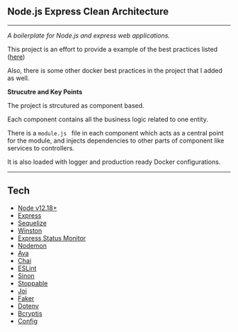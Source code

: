 ## Node.js Express Clean Architecture

---
*A boilerplate for Node.js and express web applications.*

This project is an effort to provide a example of the best practices listed ([here](https://github.com/goldbergyoni/nodebestpractices))

Also, there is some other docker best practices in the project that I added as well.

**Strucutre and Key Points**

The project is strcutured as component based.

Each component contains all the business logic related to one entity.

There is a `module.js ` file in each component which acts as a central point for the module, and injects dependencies to other parts of component like services to controllers.

It is also loaded with logger and production ready Docker configurations.

---

## Tech

- [Node v12.18+](http://nodejs.org/)
- [Express](https://npmjs.com/package/express)
- [Sequelize](https://www.npmjs.com/package/sequelize)
- [Winston](https://www.npmjs.com/package/winston)
- [Express Status Monitor](https://www.npmjs.com/package/express-status-monitor)
- [Nodemon](https://www.npmjs.com/package/nodemon)
- [Ava](https://www.npmjs.com/package/ava)
- [Chai](https://www.npmjs.com/package/chai)
- [ESLint](https://www.npmjs.com/package/eslint)
- [Sinon](https://www.npmjs.com/package/eslint)
- [Stoppable](https://www.npmjs.com/package/stoppable)
- [Joi](https://www.npmjs.com/package/joi)
- [Faker](https://www.npmjs.com/package/faker)
- [Dotenv](https://www.npmjs.com/package/dotenv)
- [Bcryptjs](https://www.npmjs.com/package/bcryptjs)
- [Config](https://www.npmjs.com/package/config)
